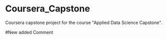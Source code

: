 # Coursera_Capstone
Coursera capstone project for the course "Applied Data Science Capstone".

#New added Comment
